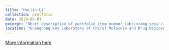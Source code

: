 ```yaml
---
title: "Huilin Li"
collection: protfolio
date: 2020-06-01
excerpt: "Short description of portfolio item number 1<br/><img src='/images/500x300.png'>"
location: "Guangdong Key Laboratory of Chiral Molecule and Drug Discovery, School of Pharmaceutical Sciences, Sun Yat-sen University, Guangzhou 510006, Guangdong, China"
---
```


[More information here](https://www.x-mol.com/groups/li_huilin/)

